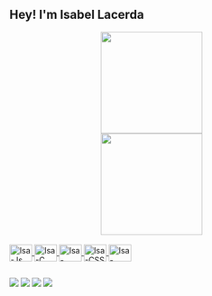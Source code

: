 ## Hey! I'm Isabel Lacerda 
<div style="display: inline_block">
  <a href="https://github.com/lacerdaisab">
  <div align="center">  
    <img height="180em" src="https://github-readme-stats.vercel.app/api?username=lacerdaisab&show_icons=true&theme=react&include_all_commits=true&count_private=true"/>
  </div>
  <div align="center">
    <img height="180em" src="https://github-readme-stats.vercel.app/api/top-langs/?username=lacerdaisab&layout=compact&langs_count=7&theme=react"/>
  </div>
</div>

<div style="display: inline_block"><br>
  <img align="center" alt="Isa-Js" height="30" width="40" src="https://cdn.jsdelivr.net/gh/devicons/devicon/icons/javascript/javascript-original.svg">
  <img align="center" alt="Isa-C" height="30" width="40" src="https://cdn.jsdelivr.net/gh/devicons/devicon/icons/c/c-original.svg">
  <img align="center" alt="Isa-HTML" height="30" width="40" src="https://cdn.jsdelivr.net/gh/devicons/devicon/icons/html5/html5-original.svg">
  <img align="center" alt="Isa-CSS" height="30" width="40" src="https://cdn.jsdelivr.net/gh/devicons/devicon/icons/css3/css3-original.svg">
  <img align="center" alt="Isa-Python" height="30" width="40" src="https://cdn.jsdelivr.net/gh/devicons/devicon/icons/python/python-original.svg">
</div>
    
  ##

<div>
  <a href="https://www.youtube.com/c/IsabelLacerda" target="_blank"><img src="https://img.shields.io/badge/YouTube-FF0000?style=for-the-badge&logo=youtube&logoColor=white" target="_blank"></a>
  <a href="https://www.instagram.com/lacerdaisab/" target="_blank"><img src="https://img.shields.io/badge/-Instagram-%23E4405F?style=for-the-badge&logo=instagram&logoColor=white" target="_blank"></a>
 	<a href = "mailto:isabellacerdacontact@gmail.com"><img src="https://img.shields.io/badge/-Gmail-%23333?style=for-the-badge&logo=gmail&logoColor=white" target="_blank"></a>
  <a href="https://www.linkedin.com/in/lacerdaisab/" target="_blank"><img src="https://img.shields.io/badge/-LinkedIn-%230077B5?style=for-the-badge&logo=linkedin&logoColor=white" target="_blank"></a> 
</div>
